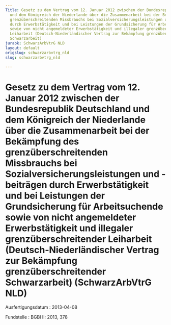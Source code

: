 ```yaml
---
Title: Gesetz zu dem Vertrag vom 12. Januar 2012 zwischen der Bundesrepublik Deutschland
  und dem Königreich der Niederlande über die Zusammenarbeit bei der Bekämpfung des
  grenzüberschreitenden Missbrauchs bei Sozialversicherungsleistungen und -beiträgen
  durch Erwerbstätigkeit und bei Leistungen der Grundsicherung für Arbeitsuchende
  sowie von nicht angemeldeter Erwerbstätigkeit und illegaler grenzüberschreitender
  Leiharbeit (Deutsch-Niederländischer Vertrag zur Bekämpfung grenzüberschreitender
  Schwarzarbeit)
jurabk: SchwarzArbVtrG NLD
layout: default
origslug: schwarzarbvtrg_nld
slug: schwarzarbvtrg_nld

---
```


# Gesetz zu dem Vertrag vom 12. Januar 2012 zwischen der Bundesrepublik Deutschland und dem Königreich der Niederlande über die Zusammenarbeit bei der Bekämpfung des grenzüberschreitenden Missbrauchs bei Sozialversicherungsleistungen und -beiträgen durch Erwerbstätigkeit und bei Leistungen der Grundsicherung für Arbeitsuchende sowie von nicht angemeldeter Erwerbstätigkeit und illegaler grenzüberschreitender Leiharbeit (Deutsch-Niederländischer Vertrag zur Bekämpfung grenzüberschreitender Schwarzarbeit) (SchwarzArbVtrG NLD)

Ausfertigungsdatum
:   2013-04-08

Fundstelle
:   BGBl II: 2013, 378

